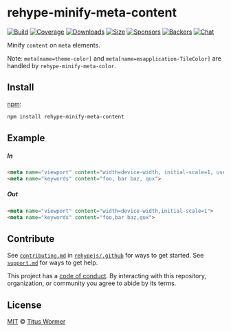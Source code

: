 <!--This file is generated by `build-packages.js`-->

# rehype-minify-meta-content

[![Build][build-badge]][build]
[![Coverage][coverage-badge]][coverage]
[![Downloads][downloads-badge]][downloads]
[![Size][size-badge]][size]
[![Sponsors][sponsors-badge]][collective]
[![Backers][backers-badge]][collective]
[![Chat][chat-badge]][chat]

Minify `content` on `meta` elements.

Note: `meta[name=theme-color]` and `meta[name=msapplication-TileColor]`
are handled by `rehype-minify-meta-color`.

## Install

[npm][]:

```sh
npm install rehype-minify-meta-content
```

## Example

##### In

```html
<meta name="viewport" content="width=device-width, initial-scale=1, user-scalable=yes">
<meta name="keywords" content="foo, bar baz, qux">
```

##### Out

```html
<meta name="viewport" content="width=device-width,initial-scale=1">
<meta name="keywords" content="foo,bar baz,qux">
```

## Contribute

See [`contributing.md`][contributing] in [`rehypejs/.github`][health] for ways
to get started.
See [`support.md`][support] for ways to get help.

This project has a [code of conduct][coc].
By interacting with this repository, organization, or community you agree to
abide by its terms.

## License

[MIT][license] © [Titus Wormer][author]

[build-badge]: https://img.shields.io/travis/rehypejs/rehype-minify.svg

[build]: https://travis-ci.org/rehypejs/rehype-minify

[coverage-badge]: https://img.shields.io/codecov/c/github/rehypejs/rehype-minify.svg

[coverage]: https://codecov.io/github/rehypejs/rehype-minify

[downloads-badge]: https://img.shields.io/npm/dm/rehype-minify-meta-content.svg

[downloads]: https://www.npmjs.com/package/rehype-minify-meta-content

[size-badge]: https://img.shields.io/bundlephobia/minzip/rehype-minify-meta-content.svg

[size]: https://bundlephobia.com/result?p=rehype-minify-meta-content

[sponsors-badge]: https://opencollective.com/unified/sponsors/badge.svg

[backers-badge]: https://opencollective.com/unified/backers/badge.svg

[collective]: https://opencollective.com/unified

[chat-badge]: https://img.shields.io/badge/chat-spectrum-7b16ff.svg

[chat]: https://spectrum.chat/unified/rehype

[npm]: https://docs.npmjs.com/cli/install

[health]: https://github.com/rehypejs/.github

[contributing]: https://github.com/rehypejs/.github/blob/main/contributing.md

[support]: https://github.com/rehypejs/.github/blob/main/support.md

[coc]: https://github.com/rehypejs/.github/blob/main/code-of-conduct.md

[license]: https://github.com/rehypejs/rehype-minify/blob/main/license

[author]: https://wooorm.com
